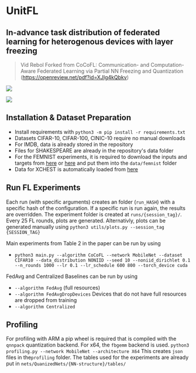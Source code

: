 # UnitFL
## In-advance task distribution of federated learning for heterogenous devices with layer freezing


> Vid Rebol
> Forked from CoCoFL: Communication- and Computation-Aware Federated Learning via Partial NN Freezing and Quantization (https://openreview.net/pdf?id=XJIg4kQbkv)


![](src/figure1.png)

![](src/figure2.png)

## Installation & Dataset Preparation
* Install requirements with `python3 -m pip install -r requirements.txt`
* Datasets CIFAR-10, CIFAR-100, CINIC-10 require no manual downloads
* For IMDB, data is already stored in the repository
* Files for SHAKESPEARE are already in the repository's data folder
* For the FEMNIST experiments, it is required to download the inputs and targets from [here](https://drive.google.com/file/d/1ZFPbHddOBIkaNZcyezUuKxSSqwaHDdrE/view?usp=sharing) or [here](https://bwsyncandshare.kit.edu/s/r3R8feQRkBkCx5x/download/femnist_data.zip) and put them into the `data/femnist` folder
* Data for XCHEST is automatically loaded from [here](https://bwsyncandshare.kit.edu/s/fEwKeDoHKDtnzF7/download/xchest2.tar.gz)

## Run FL Experiments
Each run (with specific arguments) creates an folder (`run_HASH`) with a specific hash of the configuration. If a specific run is run again, the results are overridden. The experiment folder is created at `runs/{session_tag}/`. Every 25 FL rounds, plots are generated. Alternativly, plots can be generated manually using `python3 utils/plots.py --session_tag {SESSION_TAG}`

Main experiments from Table 2 in the paper can be run by using
* `python3 main.py --algorithm CoCoFL --network MobileNet --dataset CIFAR10 --data_distribution NONIID --seed 10 --noniid_dirichlet 0.1 --n_rounds 1000 --lr 0.1 --lr_schedule 600 800 --torch_device cuda`

FedAvg and Centralized Baselines can be run by using
* `--algorithm FedAvg` (full resources)  
* `--algorithm FedAvgDropDevices` Devices that do not have full resources are dropped from training  
* `--algorithm Centralized`   

## Profiling
For profiling with ARM a pip wheel is required that is compiled with the `qnnpack` quantization backend. For x64, the `fbgemm` backend is used.
`python3 profiling.py --network MobileNet --architecture X64`
This creates `json` files in the`profiling` folder. The tables used for the experiments are already put in `nets/QuanizedNets/{NN-structure}/tables/`
